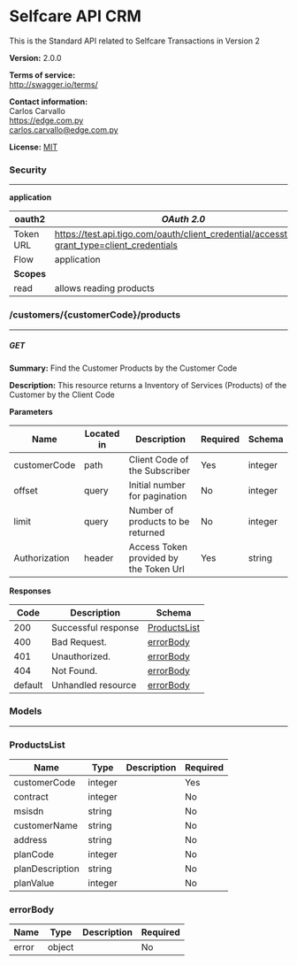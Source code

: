 Selfcare API CRM
================
This is the Standard API related to Selfcare Transactions in Version 2


**Version:** 2.0.0

**Terms of service:**  
http://swagger.io/terms/

**Contact information:**  
Carlos Carvallo  
https://edge.com.py  
carlos.carvallo@edge.com.py  

**License:** [MIT](http://github.com/gruntjs/grunt/blob/master/LICENSE-MIT)

### Security
---
**application**  

|oauth2|*OAuth 2.0*|
|---|---|
|Token URL|https://test.api.tigo.com/oauth/client_credential/accesstoken?grant_type=client_credentials|
|Flow|application|
|**Scopes**||
|read|allows reading products|

### /customers/{customerCode}/products
---
##### ***GET***
**Summary:** Find the Customer Products by the Customer Code

**Description:** This resource returns a Inventory of Services (Products) of the Customer by the Client Code

**Parameters**

| Name | Located in | Description | Required | Schema |
| ---- | ---------- | ----------- | -------- | ---- |
| customerCode | path | Client Code of the Subscriber | Yes | integer |
| offset | query | Initial number for pagination | No | integer |
| limit | query | Number of products to be returned | No | integer |
| Authorization | header | Access Token provided by the Token Url | Yes | string |

**Responses**

| Code | Description | Schema |
| ---- | ----------- | ------ |
| 200 | Successful response | [ProductsList](#productslist) |
| 400 | Bad Request. | [errorBody](#errorbody) |
| 401 | Unauthorized. | [errorBody](#errorbody) |
| 404 | Not Found. | [errorBody](#errorbody) |
| default | Unhandled resource | [errorBody](#errorbody) |

### Models
---

### ProductsList  

| Name | Type | Description | Required |
| ---- | ---- | ----------- | -------- |
| customerCode | integer |  | Yes |
| contract | integer |  | No |
| msisdn | string |  | No |
| customerName | string |  | No |
| address | string |  | No |
| planCode | integer |  | No |
| planDescription | string |  | No |
| planValue | integer |  | No |

### errorBody  

| Name | Type | Description | Required |
| ---- | ---- | ----------- | -------- |
| error | object |  | No |